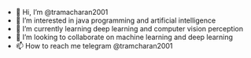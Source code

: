 - 👋 Hi, I’m @tramacharan2001
- 👀 I’m interested in java programming and artificial intelligence
- 🌱 I’m currently learning deep learning and computer vision perception
- 💞️ I’m looking to collaborate on machine learning and deep learning
- 📫 How to reach me telegram @tramcharan2001

<!---
tramacharan2001/tramacharan2001 is a ✨ special ✨ repository because its `README.md` (this file) appears on your GitHub profile.
You can click the Preview link to take a look at your changes.
--->
